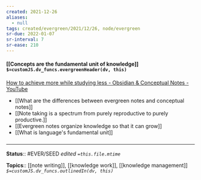 ```yaml
---
created: 2021-12-26 
aliases:
  - null
tags: created/evergreen/2021/12/26, node/evergreen
sr-due: 2022-01-07
sr-interval: 7
sr-ease: 210
---
```


#### [[Concepts are the fundamental unit of knowledge]] `$=customJS.dv_funcs.evergreenHeader(dv, this)`

[How to achieve more while studying less - Obsidian & Conceptual Notes - YouTube](https://www.youtube.com/watch?v=MYJsGksojms)

- [[What are the differences between evergreen notes and conceptual notes]]
- [[Note taking is a spectrum from purely reproductive to purely productive.]]
- [[Evergreen notes organize knowledge so that it can grow]]
- [[What is language's fundamental unit]]

### <hr class="footnote"/>

**Status**:: #EVER/SEED
*edited `=this.file.mtime`*

**Topics**:: [[note writing]], [[knowledge work]], [[knowledge management]]
*`$=customJS.dv_funcs.outlinedIn(dv, this)`*


